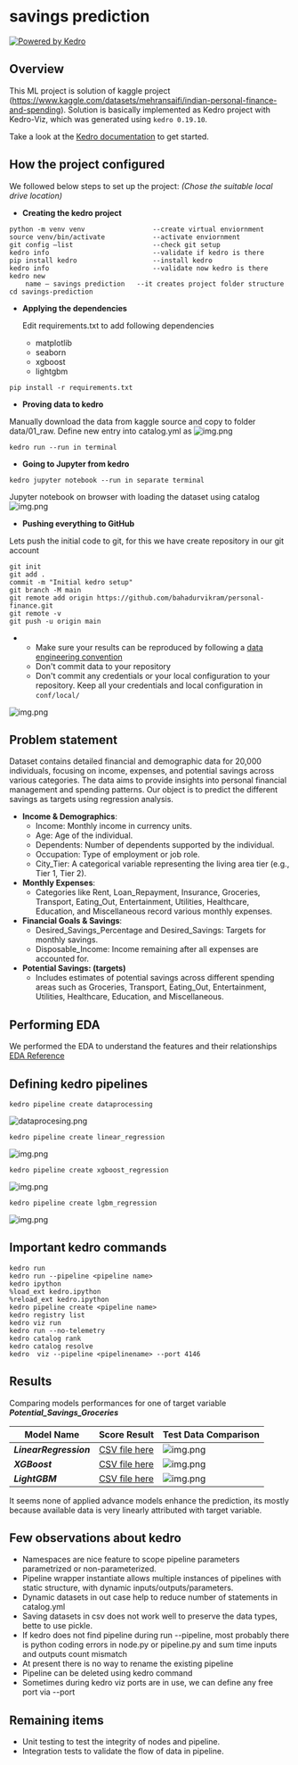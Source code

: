 # savings prediction

[![Powered by Kedro](https://img.shields.io/badge/powered_by-kedro-ffc900?logo=kedro)](https://kedro.org)

## Overview
This ML project is solution of kaggle project (https://www.kaggle.com/datasets/mehransaifi/indian-personal-finance-and-spending).
Solution is basically implemented as Kedro project with Kedro-Viz, which was generated using `kedro 0.19.10`.

Take a look at the [Kedro documentation](https://docs.kedro.org) to get started.

## How the project configured

We followed below steps to set up the project:
*(Chose the suitable local drive location)*
  
  * **Creating the kedro project**

```commandline
python -m venv venv                 --create virtual enviornment
source venv/bin/activate            --activate enviornment
git config –list                    --check git setup
kedro info                          --validate if kedro is there
pip install kedro                   --install kedro
kedro info                          --validate now kedro is there
kedro new
	name – savings prediction   --it creates project folder structure
cd savings-prediction
```
* **Applying the dependencies**

  Edit requirements.txt to add following dependencies
  * matplotlib
  * seaborn
  * xgboost
  * lightgbm
```commandline
pip install -r requirements.txt

```
* **Proving data to kedro**

Manually download the data from kaggle source and copy to folder data/01_raw.
Define new entry into catalog.yml as
![img.png](img/catalog.png)

```commandline
kedro run --run in terminal
```
* **Going to Jupyter from kedro**
```commandline
kedro jupyter notebook --run in separate terminal
```
Jupyter notebook on browser with loading the dataset using catalog
![img.png](img/jupyter.png)

* **Pushing everything to GitHub**

Lets push the initial code to git, for this we have create repository in our git account
```commandline
git init
git add .
commit -m "Initial kedro setup"
git branch -M main
git remote add origin https://github.com/bahadurvikram/personal-finance.git
git remote -v
git push -u origin main

```
* 
  * Make sure your results can be reproduced by following a [data engineering convention](https://docs.kedro.org/en/stable/faq/faq.html#what-is-data-engineering-convention)
  * Don't commit data to your repository
  * Don't commit any credentials or your local configuration to your repository. Keep all your credentials and local configuration in `conf/local/`

![img.png](img/github.png)

## Problem statement
Dataset contains detailed financial and demographic data for 20,000 individuals, focusing on income, expenses, and potential savings across various categories. The data aims to provide insights into personal financial management and spending patterns.
Our object is to predict the different savings as targets using regression analysis.
* **Income & Demographics**:
  * Income: Monthly income in currency units.
  * Age: Age of the individual.
  * Dependents: Number of dependents supported by the individual.
  * Occupation: Type of employment or job role.
  * City_Tier: A categorical variable representing the living area tier (e.g., Tier 1, Tier 2).
* **Monthly Expenses**:
  * Categories like Rent, Loan_Repayment, Insurance, Groceries, Transport, Eating_Out, Entertainment, Utilities, Healthcare, Education, and Miscellaneous record various monthly expenses.
* **Financial Goals & Savings**:
  * Desired_Savings_Percentage and Desired_Savings: Targets for monthly savings.
  * Disposable_Income: Income remaining after all expenses are accounted for.
* **Potential Savings: (targets)**
  * Includes estimates of potential savings across different spending areas such as Groceries, Transport, Eating_Out, Entertainment, Utilities, Healthcare, Education, and Miscellaneous.


## Performing EDA
We performed the EDA to understand the features and their relationships
[EDA Reference](https://github.com/bahadurvikram/personal-finance/blob/main/notebooks/EDA.ipynb)

## Defining kedro pipelines
```commandline
kedro pipeline create dataprocessing
```
![dataprocesing.png](img/dataprocesing.png)

```commandline
kedro pipeline create linear_regression
```
![img.png](img/linear_regression.png)

```commandline
kedro pipeline create xgboost_regression
```
![img.png](img/xgboost_regression.png)

```commandline
kedro pipeline create lgbm_regression
```
![img.png](img/lgbm_regression.png)


## Important kedro commands
```commandline
kedro run
kedro run --pipeline <pipeline name>
kedro ipython
%load_ext kedro.ipython
%reload_ext kedro.ipython
kedro pipeline create <pipeline name>
kedro registry list
kedro viz run
kedro run --no-telemetry
kedro catalog rank
kedro catalog resolve
kedro  viz --pipeline <pipelinename> --port 4146
```
## Results
Comparing models performances for one of target variable ***Potential_Savings_Groceries***

| Model Name             | Score Result                                            | Test Data Comparison                                              |
|------------------------|---------------------------------------------------------|-------------------------------------------------------------------|
| ***LinearRegression*** | [CSV file here](results/linear_model_metrics_target1.csv) | ![img.png](results/linear_data_and_predictions_plot_target1.png)  |
| ***XGBoost***          | [CSV file here](results/xgboost_model_metrics_target1.csv) | ![img.png](results/xgboost_data_and_predictions_plot_target1.png) |
| ***LightGBM***         | [CSV file here](results/lgbm_model_metrics_target1.csv) | ![img.png](results/lgbm_data_and_predictions_plot_target1.png)    |

It seems none of applied advance models enhance the prediction, its mostly because available data is very linearly attributed with target variable.  

## Few observations about kedro
* Namespaces are nice feature to scope pipeline parameters parametrized or non-parameterized.
* Pipeline wrapper instantiate allows multiple instances of pipelines with static structure, with dynamic inputs/outputs/parameters.
* Dynamic datasets in out case help to reduce number of statements in catalog.yml
* Saving datasets in csv does not work well to preserve the data types, bette to use pickle.
* If kedro does not find pipeline during run --pipeline, most probably there is python coding errors in node.py or pipeline.py and sum time inputs and outputs count mismatch
* At present there is no way to rename the existing pipeline
* Pipeline can be deleted using kedro command
* Sometimes during kedro viz ports are in use, we can define any free port via --port <portnumber>

## Remaining items
* Unit testing to test the integrity of nodes and pipeline.
* Integration tests to validate the flow of data in pipeline.
